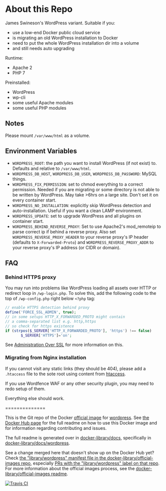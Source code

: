 # About this Repo

James Swineson's WordPress variant. Suitable if you:
* use a low-end Docker public cloud service
* is migrating an old WordPress installation to Docker
* need to put the whole WordPress installation dir into a volume
* and still needs auto upgrading

Runtime:
* Apache 2
* PHP 7

Preinstalled:
* WordPress
* wp-cli
* some useful Apache modules
* some useful PHP modules

## Notes
Please mount `/var/www/html` as a volume.

## Environment Variables
* `WORDPRESS_ROOT`: the path you want to install WordPress (if not exist) to. Defaults and relative to `/var/www/html`.
* `WORDPRESS_DB_HOST`, `WORDPRESS_DB_USER`, `WORDPRESS_DB_PASSWORD`: MySQL things.
* `WORDPRESS_FIX_PERMISSION`: set to chmod everything to a correct permission. Needed if you are migrating or some directory is not able to be written by WordPress. May take >6hrs on a large site. Don't set it on every container start.
* `WORDPRESS_NO_INSTALLATION`: explicitly skip WordPress detection and auto-installation. Useful if you want a clean LAMP environment.
* `WORDPRESS_UPDATE`: set to upgrade WordPress and all plugins on container start.
* `WORDPRESS_BEHIND_REVERSE_PROXY`: Set to use Apache2's mod_remoteip to parse correct ip if behind a reverse proxy. Also set `WORDPRESS_REVERSE_PROXY_HEADER` to your reverse proxy's IP header (defaults to `X-Forwarded-Proto`) and `WORDPRESS_REVERSE_PROXY_ADDR` to your reverse proxy's IP address (or CIDR or domain).

## FAQ
### Behind HTTPS proxy
You may run into problems like WordPress loading all assets over HTTP or redirect loop in `/wp-login.php`. To solve this, add the following code to the top of `/wp-config.php` right below `<?php` tag:
```php
// enable HTTPS detection behind proxy
define('FORCE_SSL_ADMIN', true);
// in some setups HTTP_X_FORWARDED_PROTO might contain
// a comma-separated list e.g. http,https
// so check for https existence
if (strpos($_SERVER['HTTP_X_FORWARDED_PROTO'], 'https') !== false)
       $_SERVER['HTTPS']='on';
```
See [Administration Over SSL](https://codex.wordpress.org/Administration_Over_SSL) for more information on this.

### Migrating from Nginx installation
If you cannot visit any static links (they should be 404), please add a `.htaccess` file to the sote root using content from [htaccess](https://codex.wordpress.org/htaccess).

If you use Wordfence WAF or any other security plugin, you may need to redo setup of them. 

Everything else should work. 

==============

This is the Git repo of the Docker [official image](https://docs.docker.com/docker-hub/official_repos/) for [wordpress](https://registry.hub.docker.com/_/wordpress/). See [the Docker Hub page](https://registry.hub.docker.com/_/wordpress/) for the full readme on how to use this Docker image and for information regarding contributing and issues.

The full readme is generated over in [docker-library/docs](https://github.com/docker-library/docs), specifically in [docker-library/docs/wordpress](https://github.com/docker-library/docs/tree/master/wordpress).

See a change merged here that doesn't show up on the Docker Hub yet? Check [the "library/wordpress" manifest file in the docker-library/official-images repo](https://github.com/docker-library/official-images/blob/master/library/wordpress), especially [PRs with the "library/wordpress" label on that repo](https://github.com/docker-library/official-images/labels/library%2Fwordpress). For more information about the official images process, see the [docker-library/official-images readme](https://github.com/docker-library/official-images/blob/master/README.md).

[![Travis CI](https://img.shields.io/travis/docker-library/wordpress/master.svg)](https://travis-ci.org/docker-library/wordpress/branches)

<!-- THIS FILE IS GENERATED BY https://github.com/docker-library/docs/blob/master/generate-repo-stub-readme.sh -->
